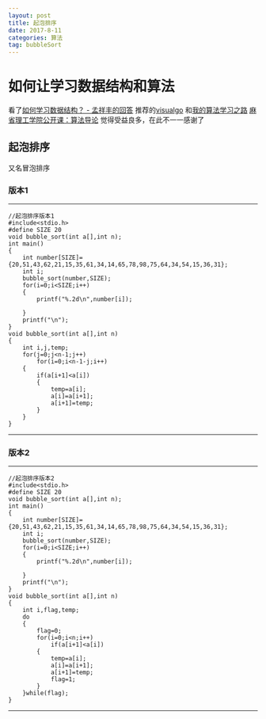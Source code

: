 ```yaml
---
layout: post
title: 起泡排序
date: 2017-8-11
categories: 算法
tag: bubbleSort
---
```


# 如何让学习数据结构和算法

看了[如何学习数据结构？ - 孟祥丰的回答](http://www.zhihu.com/question/21318658/answer/42690576)
推荐的[visualgo](http://zh.visualgo.net/zh/sorting)
和[我的算法学习之路](http://www.cnblogs.com/figure9/archive/2014/05/05/3708351.html)
[麻省理工学院公开课：算法导论](http://open.163.com/special/opencourse/algorithms.html)
觉得受益良多，在此不一一感谢了

## 起泡排序
又名冒泡排序

### 版本1
----------------

    //起泡排序版本1
    #include<stdio.h>
    #define SIZE 20
    void bubble_sort(int a[],int n);
    int main()
    {
        int number[SIZE]={20,51,43,62,21,15,35,61,34,14,65,78,98,75,64,34,54,15,36,31};
        int i;
        bubble_sort(number,SIZE);
        for(i=0;i<SIZE;i++)
        {
            printf("%.2d\n",number[i]);

        }
        printf("\n");
    }
    void bubble_sort(int a[],int n)
    {
        int i,j,temp;
        for(j=0;j<n-1;j++)
            for(i=0;i<n-1-j;i++)
        {
            if(a[i+1]<a[i])
            {
                temp=a[i];
                a[i]=a[i+1];
                a[i+1]=temp;
            }
        }
    }


------------

### 版本2
-----------
    //起泡排序版本2
    #include<stdio.h>
    #define SIZE 20
    void bubble_sort(int a[],int n);
    int main()
    {
        int number[SIZE]={20,51,43,62,21,15,35,61,34,14,65,78,98,75,64,34,54,15,36,31};
        int i;
        bubble_sort(number,SIZE);
        for(i=0;i<SIZE;i++)
        {
            printf("%.2d\n",number[i]);

        }
        printf("\n");
    }
    void bubble_sort(int a[],int n)
    {
        int i,flag,temp;
        do
        {
            flag=0;
            for(i=0;i<n;i++)
                if(a[i+1]<a[i])
            {
                temp=a[i];
                a[i]=a[i+1];
                a[i+1]=temp;
                flag=1;
            }
        }while(flag);
    }

-----------
